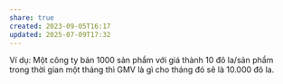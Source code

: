 ```yaml
---
share: true
created: 2023-09-05T16:17
updated: 2025-07-09T17:32
---
```


Ví dụ: Một công ty bán 1000 sản phẩm với giá thành 10 đô la/sản phẩm trong thời gian một tháng thì GMV là gì cho tháng đó sẽ là 10.000 đô la.

